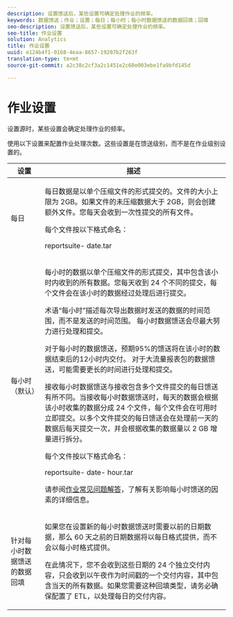 ```yaml
---
description: 设置馈送后，某些设置可确定处理作业的频率。
keywords: 数据馈送；作业；设置；每日；每小时；每小时数据馈送的数据回填；回填
seo-description: 设置馈送后，某些设置可确定处理作业的频率。
seo-title: 作业设置
solution: Analytics
title: 作业设置
uuid: e124b4f1-0168-4eaa-8657-19207b2f263f
translation-type: tm+mt
source-git-commit: a2c38c2cf3a2c1451e2c60e003ebe1fa9bfd145d

---
```



# 作业设置

设置源时，某些设置会确定处理作业的频率。

使用以下设置来配置作业处理次数。这些设置是在馈送级别，而不是在作业级别设置的。

<table id="table_2070F73212F245E98DADC6B5DFDB1C72"> 
 <thead> 
  <tr> 
   <th colname="col1" class="entry"> 设置 </th> 
   <th colname="col2" class="entry"> 描述 </th> 
  </tr> 
 </thead>
 <tbody> 
  <tr> 
   <td colname="col1"> 每日 </td> 
   <td colname="col2"> <p>每日数据是以单个压缩文件的形式提交的。文件的大小上限为 2GB。如果文件的未压缩数据大于 2GB，则会创建额外文件。您每天会收到一次性提交的所有文件。 </p> <p>每个文件按以下格式命名： </p> <p> <span class="filepath"> <span class="varname"> reportsuite</span>-<span class="varname"> date</span>.tar</span> </p> </td> 
  </tr> 
  <tr> 
   <td colname="col1"> 每小时（默认） </td> 
   <td colname="col2"> <p>每小时的数据以单个压缩文件的形式提交，其中包含该小时内收到的所有数据。您每天收到 24 个不同的提交，每个文件会在该小时的数据经过处理后进行提交。 </p> <p>术语“每小时”描述每次导出数据时发送的数据的时间范围，而不是发送的时间范围。 每小时数据馈送会尽最大努力进行处理和提交。 </p> <p>对于每小时的数据馈送，预期95%的馈送将在该小时的数据结束后的12小时内交付。 对于大流量报表包的数据馈送，可能需要更长的时间进行处理和提交。 </p> <p>接收每小时数据馈送与接收包含多个文件提交的每日馈送有所不同。当接收每小时数据馈送时，每天的数据会根据该小时收集的数据分成 24 个文件，每个文件会在可用时立即提交。以多个文件提交的每日馈送会在处理前一天的数据后每天提交一次，并会根据收集的数据量以 2 GB 增量进行拆分。 </p> <p>每个文件按以下格式命名： </p> <p> <span class="filepath"> <span class="varname"> reportsuite</span>-<span class="varname"> date</span>-<span class="varname"> hour</span>.tar</span> </p> <p>请参阅<a href="../../../export/analytics-data-feed/c-df-contents/jobs-faq.md#concept_7C67A012CCF64B0C8DA33E5A6CF7FD9E" format="dita" scope="local">作业常见问题解答</a>，了解有关影响每小时馈送的因素的详细信息。 </p> </td> 
  </tr> 
  <tr> 
   <td colname="col1"> 针对每小时数据馈送的数据回填 </td> 
   <td colname="col2"> <p>如果您在设置新的每小时数据馈送时需要以前的日期数据，那么 60 天之前的日期数据将以每日格式提供，而不会以每小时格式提供。 </p> <p>在此情况下，您不会收到这些日期的 24 个独立交付内容，只会收到以午夜作为时间戳的一个交付内容，其中包含当天的所有数据。如果您需要这种回填类型，请务必确保配置了 ETL，以处理每日的交付内容。 </p> </td> 
  </tr> 
 </tbody> 
</table>

